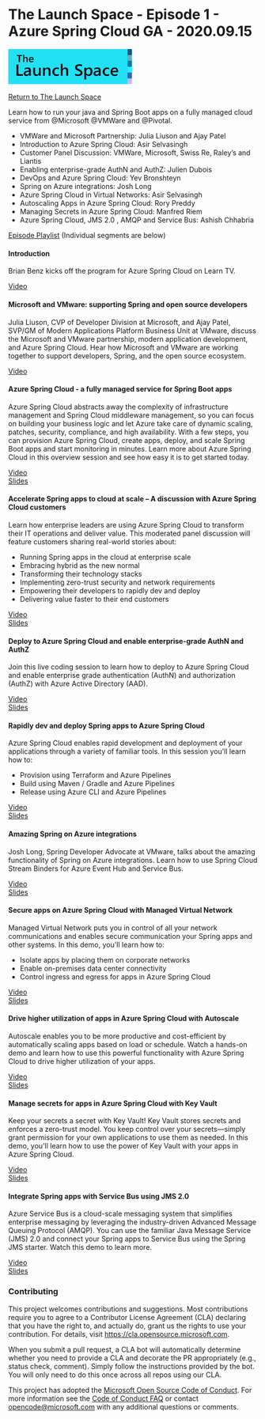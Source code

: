 
# The Launch Space - Episode 1 - Azure Spring Cloud GA - 2020.09.15

<img src="../media/LaunchSpace_Logo-Large_github.png" ant="launchspace logo" title="The Launch Space" width="250">



[Return to The Launch Space](../README.md)
<br/>

Learn how to run your java and Spring Boot apps on a fully managed cloud service from @Microsoft @VMWare and @Pivotal.

- VMWare and Microsoft Partnership: Julia Liuson and Ajay Patel
- Introduction to Azure Spring Cloud: Asir Selvasingh
- Customer Panel Discussion: VMWare, Microsoft, Swiss Re, Raley’s and Liantis
- Enabling enterprise-grade AuthN and AuthZ: Julien Dubois
- DevOps and Azure Spring Cloud: Yev Bronshteyn
- Spring on Azure integrations: Josh Long
- Azure Spring Cloud in Virtual Networks: Asir Selvasingh
- Autoscaling Apps in Azure Spring Cloud: Rory Preddy
- Managing Secrets in Azure Spring Cloud: Manfred Riem
- Azure Spring Cloud,  JMS 2.0 , AMQP and Service Bus: Ashish Chhabria

[Episode Playlist](https://aka.ms/AzureSpringGAPlaylist)
(Individual segments are below)

#### Introduction
Brian Benz kicks off the program for Azure Spring Cloud on Learn TV.

[Video](https://www.youtube.com/watch?v=QPXNfV9MciI&list=PLlrxD0HtieHiRGzfYIz-j1LNJTcQAxJRG&index=1&t=720s)
<br/>



#### Microsoft and VMware: supporting Spring and open source developers
Julia Liuson, CVP of Developer Division at Microsoft, and Ajay Patel, SVP/GM of Modern Applications Platform Business Unit at VMware, discuss the Microsoft and VMware partnership, modern application development, and Azure Spring Cloud. Hear how Microsoft and VMware are working together to support developers, Spring, and the open source ecosystem.

[Video](https://www.youtube.com/watch?v=lQCmZPnY8Gk&list=PLlrxD0HtieHiRGzfYIz-j1LNJTcQAxJRG&index=2&t=13s)
<br/>


#### Azure Spring Cloud - a fully managed service for Spring Boot apps
Azure Spring Cloud abstracts away the complexity of infrastructure management and Spring Cloud middleware management, so you can focus on building your business logic and let Azure take care of dynamic scaling, patches, security, compliance, and high availability. With a few steps, you can provision Azure Spring Cloud, create apps, deploy, and scale Spring Boot apps and start monitoring in minutes. Learn more about Azure Spring Cloud in this overview session and see how easy it is to get started today.

[Video](https://www.youtube.com/watch?v=nlYLfw2T_Nc&list=PLlrxD0HtieHiRGzfYIz-j1LNJTcQAxJRG&index=3&t=4s)
<br/>
[Slides](intro-azure-spring-cloud-september-2020-learn-tv.pdf)
<br/>




#### Accelerate Spring apps to cloud at scale – A discussion with Azure Spring Cloud customers
Learn how enterprise leaders are using Azure Spring Cloud to transform their IT operations and deliver value. This moderated panel discussion will feature customers sharing real-world stories about:
- Running Spring apps in the cloud at enterprise scale
- Embracing hybrid as the new normal
- Transforming their technology stacks
- Implementing zero-trust security and network requirements
- Empowering their developers to rapidly dev and deploy
- Delivering value faster to their end customers

[Video](https://www.youtube.com/watch?v=84E07jHh1Dk&list=PLlrxD0HtieHiRGzfYIz-j1LNJTcQAxJRG&index=4&t=12s)
<br/>
[Slides](springone-2020-discussion-with-azure-spring-cloud-customers.pdf)
<br/>

#### Deploy to Azure Spring Cloud and enable enterprise-grade AuthN and AuthZ
Join this live coding session to learn how to deploy to Azure Spring Cloud and enable enterprise grade authentication (AuthN) and authorization (AuthZ) with Azure Active Directory (AAD).

[Video](https://www.youtube.com/watch?v=iCXqf82JrxU&list=PLlrxD0HtieHiRGzfYIz-j1LNJTcQAxJRG&index=5)
<br/>
[Slides](Azure-Spring-Cloud-on-Learn-TV.pdf)
<br/>

#### Rapidly dev and deploy Spring apps to Azure Spring Cloud
Azure Spring Cloud enables rapid development and deployment of your applications through a variety of familiar tools. In this session you'll learn how to:
- Provision using Terraform and Azure Pipelines
- Build using Maven / Gradle and Azure Pipelines
- Release using Azure CLI and Azure Pipelines

[Video](https://www.youtube.com/watch?v=tGlf_rC7OdA&list=PLlrxD0HtieHiRGzfYIz-j1LNJTcQAxJRG&index=6)
<br/>
[Slides](Rapidly-dev-and-deploy-Spring-apps-to-Azure-Spring-Cloud.pdf)
<br/>

#### Amazing Spring on Azure integrations
Josh Long, Spring Developer Advocate at VMware, talks about the amazing functionality of Spring on Azure integrations. Learn how to use Spring Cloud Stream Binders for Azure Event Hub and Service Bus.

[Video](https://www.youtube.com/watch?v=UICrWebXqB4&list=PLlrxD0HtieHiRGzfYIz-j1LNJTcQAxJRG&index=7&t=46s)
<br/>
[Slides](bootiful-azure-josh-long.pdf)
<br/>

#### Secure apps on Azure Spring Cloud with Managed Virtual Network
Managed Virtual Network puts you in control of all your network communications and enables secure communication your Spring apps and other systems. In this demo, you'll learn how to:
- Isolate apps by placing them on corporate networks
- Enable on-premises data center connectivity
- Control ingress and egress for apps in Azure Spring Cloud

[Video](https://www.youtube.com/watch?v=b13qaX976ZM&list=PLlrxD0HtieHiRGzfYIz-j1LNJTcQAxJRG&index=8)
<br/>
[Slides](securing-apps-on-azure-spring-cloud-using-managed-virtual-networks.pdf)
<br/>

#### Drive higher utilization of apps in Azure Spring Cloud with Autoscale

Autoscale enables you to be more productive and cost-efficient by automatically scaling apps based on load or schedule. Watch a hands-on demo and learn how to use this powerful functionality with Azure Spring Cloud to drive higher utilization of your apps.


[Video](https://www.youtube.com/watch?v=mhJk3wuyDiE&list=PLlrxD0HtieHiRGzfYIz-j1LNJTcQAxJRG&index=9)
<br/>
[Slides](Azure-Spring-Cloud-AutoScaling.pdf)
<br/>

#### Manage secrets for apps in Azure Spring Cloud with Key Vault
Keep your secrets a secret with Key Vault! Key Vault stores secrets and enforces a zero-trust model. You keep control over your secrets—simply grant permission for your own applications to use them as needed. In this demo, you'll learn how to use the power of Key Vault with your apps in Azure Spring Cloud.

[Video](https://www.youtube.com/watch?v=IOY2tsfTHQU&list=PLlrxD0HtieHiRGzfYIz-j1LNJTcQAxJRG&index=10)
<br/>
[Slides](Manage-secrets-for-apps-in-Azure-Spring-Cloud-using-Key-Vault.pdf)
<br/>

#### Integrate Spring apps with Service Bus using JMS 2.0
Azure Service Bus is a cloud-scale messaging system that simplifies enterprise messaging by leveraging the industry-driven Advanced Message Queuing Protocol (AMQP). You can use the familiar Java Message Service (JMS) 2.0 and connect your Spring apps to Service Bus using the Spring JMS starter. Watch this demo to learn more.

[Video](https://www.youtube.com/watch?v=9O3CALyoZHE&list=PLlrxD0HtieHiRGzfYIz-j1LNJTcQAxJRG&index=11)
<br/>
[Slides](Azure-Spring-Cloud-on-Learn-TV-Service-Bus-JMS.pdf)
<br/>

### Contributing

This project welcomes contributions and suggestions.  Most contributions require you to agree to a
Contributor License Agreement (CLA) declaring that you have the right to, and actually do, grant us
the rights to use your contribution. For details, visit https://cla.opensource.microsoft.com.

When you submit a pull request, a CLA bot will automatically determine whether you need to provide
a CLA and decorate the PR appropriately (e.g., status check, comment). Simply follow the instructions
provided by the bot. You will only need to do this once across all repos using our CLA.

This project has adopted the [Microsoft Open Source Code of Conduct](https://opensource.microsoft.com/codeofconduct/).
For more information see the [Code of Conduct FAQ](https://opensource.microsoft.com/codeofconduct/faq/) or
contact [opencode@microsoft.com](mailto:opencode@microsoft.com) with any additional questions or comments.
